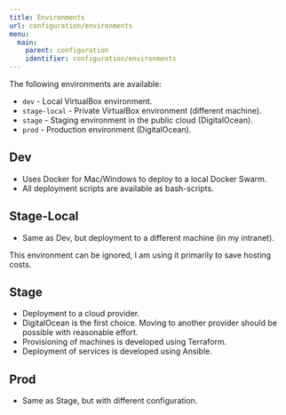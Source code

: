 ```yaml
---
title: Environments
url: configuration/environments
menu:
  main:
    parent: configuration
    identifier: configuration/environments
---
```


The following environments are available:

- `dev` - Local VirtualBox environment.
- `stage-local` - Private VirtualBox environment (different machine).
- `stage` - Staging environment in the public cloud (DigitalOcean).
- `prod` - Production environment (DigitalOcean).

## Dev

- Uses Docker for Mac/Windows to deploy to a local Docker Swarm.  
- All deployment scripts are available as bash-scripts.

## Stage-Local

- Same as Dev, but deployment to a different machine (in my intranet).

This environment can be ignored, I am using it primarily to save hosting costs.

## Stage

- Deployment to a cloud provider.
- DigitalOcean is the first choice. Moving to another provider should be possible with reasonable effort.
- Provisioning of machines is developed using Terraform.
- Deployment of services is developed using Ansible.

## Prod

- Same as Stage, but with different configuration.

<br/><br/><br/><br/><br/><br/><br/><br/><br/><br/><br/><br/><br/><br/><br/><br/><br/><br/><br/><br/><br/><br/><br/><br/>
